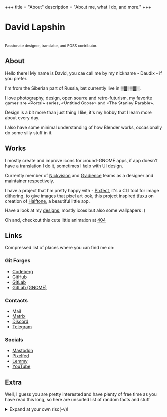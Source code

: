 +++
title = "About"
description = "About me, what I do, and more."
+++

<h1 class="gradient-h1">David Lapshin</h1>
<br />
<small>Passionate designer, translator, and FOSS contributor.</small>

## About

Hello there! My name is David, you can call me by my nickname - Daudix - if you prefer.

I'm from the Siberian part of Russia, but currently live in ▒▓░▒▓░.

I love photography, design, open source and retro-futurism, my
favorite games are «Portal» series, «Untitled Goose» and «The Stanley
Parable».

Design is a bit more than just thing I like, it's my hobby that I
learn more about every day.

I also have some minimal understanding of how Blender works,
occasionally do some silly stuff in it.

## Works

I mostly create and improve icons for around-GNOME apps, if app
doesn't have a translation I do it, sometimes I help with UI design.

Currently member of [Nickvision](https://nickvision.org) and [Gradience](https://gradienceteam.github.io) teams as a designer and maintainer respectively.

I have a project that I'm pretty happy with - [Pixfect](https://codeberg.org/daudix/Pixfect), it's a CLI tool for image dithering, to give images that pixel art look, this project inspired [tfuxu](https://github.com/tfuxu) on creation of [Halftone](https://github.com/tfuxu/Halftone), a beautiful little app.

Have a look at my [designs](design), mostly icons but also some wallpapers :)

Oh and, checkout this cute little animation at [404](/ananas-duck)

## Links

Compressed list of places where you can find me on:

### Git Forges

- [Codeberg](https://codeberg.org/daudix)
- [GitHub](https://github.com/daudix)
- [GitLab](https://gitlab.com/daudix)
- [GitLab (GNOME)](https://gitlab.gnome.org/daudix)

### Contacts

- [Mail](mailto:ddaudix@gmail.com)
- [Matrix](https://matrix.to/#/@daudix_ufo:matrix.org)
- [Discord](https://discord.com/users/650757995378114581)
- [Telegram](https://t.me/Daudix_UFO)

### Socials

- [Mastodon](https://social.treehouse.systems/@daudix)
- [Pixelfed](https://pixey.org/Daudix)
- [Lemmy](https://toast.ooo/u/Daudix)
- [YouTube](https://www.youtube.com/@daudix_ufo)

## Extra

Well, I guess you are pretty interested and have plenty of free time as you have read this long, so here are unsorted list of random facts and stuff

<details class="blurred"><summary>Expand at your own risc(-v)!</summary>
    
- This site are made using only pure CSS and HTML, JavaScript only used when it's impossible to do something without it or super complex.

- This site is God knows what attempt at making it, this one is more successful than any.

- I know 3 languages, Russian, English and Arabic, the later is in bad state currently, maybe I will get to it some day.

- My nickname is mix of my name in Arabic (Daud), IX (I don't know why it's here), and UFO as additional word that I can put in last name input box.

- I'm 2007 gang but I don't like saying about that (in fact this is first time).

- I have (self diagnosed) ADHD, so if I act weirdly, take this into account.

- I have some sort of anxiety of people, I don't like to talk to people or even look at.

- As you may know, I like Retro, I don't know WHY but yeah, Vintage/Retro stuff has unique look, stuff looks... I don't know... cool.

- I f\***ing hate the overuse of emojis, especially if it's Apple ones.

- I f\***ing hate TikTok, made up s\**t, dangerous and annoying pranks, and all this kind of stuff.

- I'm disappointed in people, especially by most people of my age.

- I didn't plan adding this section, but then ADHD kicked in and you know what happened next, as you are reading this.
</details>
